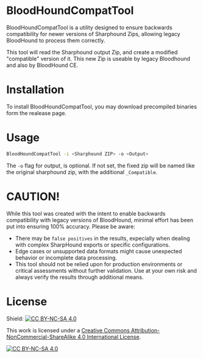 # BloodHoundCompatTool

BloodHoundCompatTool is a utility designed to ensure backwards compatibility for newer versions of Sharphound Zips, allowing legacy BloodHound to process them correctly.

This tool will read the Sharphound output Zip, and create a modified "compatible" version of it. This new Zip is useable by legacy Bloodhound and also by BloodHound CE.

# Installation

To install BloodHoundCompatTool, you may download precompiled binaries form the realease page.

# Usage

```bash
BloodHoundCompatTool -i <Sharphound ZIP> -o <Output>
```

The `-o` flag for output, is optional. If not set, the fixed zip will be named like the original sharphound zip, with the additional `_Compatible`.

# CAUTION!

While this tool was created with the intent to enable backwards compatibility with legacy versions of BloodHound, minimal effort has been put into ensuring 100% accuracy.
Please be aware:

- There may be `false positives` in the results, expecially when dealing with complex SharpHound exports or specific configurations.
- Edge cases or unsupported data formats might cause unexpected behavior or incomplete data processing.
- This tool should not be relied upon for production environments or critical assessments without further validation.
  Use at your own risk and always verify the results through additional means.

# License

Shield: [![CC BY-NC-SA 4.0][cc-by-nc-sa-shield]][cc-by-nc-sa]

This work is licensed under a
[Creative Commons Attribution-NonCommercial-ShareAlike 4.0 International License][cc-by-nc-sa].

[![CC BY-NC-SA 4.0][cc-by-nc-sa-image]][cc-by-nc-sa]

[cc-by-nc-sa]: http://creativecommons.org/licenses/by-nc-sa/4.0/
[cc-by-nc-sa-image]: https://licensebuttons.net/l/by-nc-sa/4.0/88x31.png
[cc-by-nc-sa-shield]: https://img.shields.io/badge/License-CC%20BY--NC--SA%204.0-lightgrey.svg
